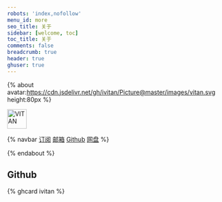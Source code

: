 ```yaml
---
robots: 'index,nofollow'
menu_id: more
seo_title: 关于
sidebar: [welcome, toc]
toc_title: 关于
comments: false
breadcrumb: true
header: true
ghuser: true
---
```


{% about avatar:https://cdn.jsdelivr.net/gh/ivitan/Picture@master/images/vitan.svg height:80px %}

<img height="45px" alt="VITAN" src="https://cdn.jsdelivr.net/gh/ivitan/Picture@master/images/ming.svg">


{% navbar
[订阅](/xml/atom.xml) 
[邮箱](mailto:vitanyeung@gmail.com)
[Github](https://github.com/ivitan)
[网盘](https://pan.ivitan.com) %}

{% endabout %}
## Github
{% ghcard ivitan %}